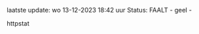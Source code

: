 laatste update: 
wo 13-12-2023 18:42   uur 
Status: FAALT - geel - 
<div class="service Y">httpstat</div>